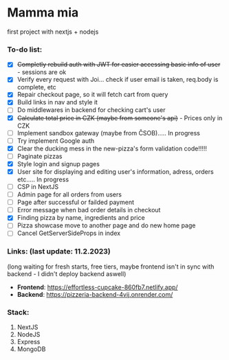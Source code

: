 # Mamma mia
first project with nextjs + nodejs

### To-do list:
- [x] ~~Completly rebuild auth with JWT for easier accessing basic info of user~~ - sessions are ok
- [x] Verify every request with Joi... check if user email is taken, req.body is complete, etc
- [x] Repair checkout page, so it will fetch cart from query
- [x] Build links in nav and style it
- [ ] Do middlewares in backend for checking cart's user
- [x] ~~Calculate total price in CZK (maybe from someone's api)~~ - Prices only in CZK
- [ ] Implement sandbox gateway (maybe from ČSOB)..... In progress
- [ ] Try implement Google auth
- [x] Clear the ducking mess in the new-pizza's form validation code!!!!! 
- [ ] Paginate pizzas
- [x] Style login and signup pages
- [x] User site for displaying and editing user's information, adress, orders etc..... In progress
- [ ] CSP in NextJS
- [ ] Admin page for all orders from users
- [ ] Page after successful or failded payment
- [ ] Error message when bad order details in checkout
- [x] Finding pizza by name, ingredients and price
- [ ] Pizza showcase move to another page and do new home page
- [ ] Cancel GetServerSideProps in index

### Links: (last update: 11.2.2023)
(long waiting for fresh starts, free tiers, maybe frontend isn't in sync with backend - I didn't deploy backend aswell) <br>
- **Frontend**: https://effortless-cupcake-860fb7.netlify.app/
- **Backend**: https://pizzeria-backend-4vij.onrender.com/

### Stack:
1. NextJS
2. NodeJS
3. Express
4. MongoDB